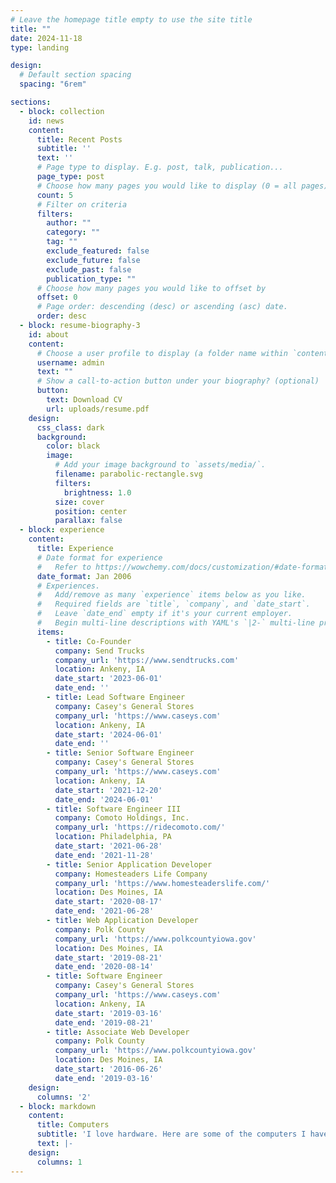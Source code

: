 ```yaml
---
# Leave the homepage title empty to use the site title
title: ""
date: 2024-11-18
type: landing

design:
  # Default section spacing
  spacing: "6rem"

sections:
  - block: collection
    id: news
    content:
      title: Recent Posts
      subtitle: ''
      text: ''
      # Page type to display. E.g. post, talk, publication...
      page_type: post
      # Choose how many pages you would like to display (0 = all pages)
      count: 5
      # Filter on criteria
      filters:
        author: ""
        category: ""
        tag: ""
        exclude_featured: false
        exclude_future: false
        exclude_past: false
        publication_type: ""
      # Choose how many pages you would like to offset by
      offset: 0
      # Page order: descending (desc) or ascending (asc) date.
      order: desc
  - block: resume-biography-3
    id: about
    content:
      # Choose a user profile to display (a folder name within `content/authors/`)
      username: admin
      text: ""
      # Show a call-to-action button under your biography? (optional)
      button:
        text: Download CV
        url: uploads/resume.pdf
    design:
      css_class: dark
      background:
        color: black
        image:
          # Add your image background to `assets/media/`.
          filename: parabolic-rectangle.svg
          filters:
            brightness: 1.0
          size: cover
          position: center
          parallax: false
  - block: experience
    content:
      title: Experience
      # Date format for experience
      #   Refer to https://wowchemy.com/docs/customization/#date-format
      date_format: Jan 2006
      # Experiences.
      #   Add/remove as many `experience` items below as you like.
      #   Required fields are `title`, `company`, and `date_start`.
      #   Leave `date_end` empty if it's your current employer.
      #   Begin multi-line descriptions with YAML's `|2-` multi-line prefix.
      items:
        - title: Co-Founder
          company: Send Trucks
          company_url: 'https://www.sendtrucks.com'
          location: Ankeny, IA
          date_start: '2023-06-01'
          date_end: ''
        - title: Lead Software Engineer
          company: Casey's General Stores
          company_url: 'https://www.caseys.com'
          location: Ankeny, IA
          date_start: '2024-06-01'
          date_end: ''
        - title: Senior Software Engineer
          company: Casey's General Stores
          company_url: 'https://www.caseys.com'
          location: Ankeny, IA
          date_start: '2021-12-20'
          date_end: '2024-06-01'
        - title: Software Engineer III
          company: Comoto Holdings, Inc.
          company_url: 'https://ridecomoto.com/'
          location: Philadelphia, PA
          date_start: '2021-06-28'
          date_end: '2021-11-28'
        - title: Senior Application Developer
          company: Homesteaders Life Company
          company_url: 'https://www.homesteaderslife.com/'
          location: Des Moines, IA
          date_start: '2020-08-17'
          date_end: '2021-06-28'
        - title: Web Application Developer
          company: Polk County
          company_url: 'https://www.polkcountyiowa.gov'
          location: Des Moines, IA
          date_start: '2019-08-21'
          date_end: '2020-08-14'
        - title: Software Engineer
          company: Casey's General Stores
          company_url: 'https://www.caseys.com'
          location: Ankeny, IA
          date_start: '2019-03-16'
          date_end: '2019-08-21'
        - title: Associate Web Developer
          company: Polk County
          company_url: 'https://www.polkcountyiowa.gov'
          location: Des Moines, IA
          date_start: '2016-06-26'
          date_end: '2019-03-16'
    design:
      columns: '2'
  - block: markdown
    content:
      title: Computers
      subtitle: 'I love hardware. Here are some of the computers I have built over the years.'
      text: |-
    design:
      columns: 1
---
```

